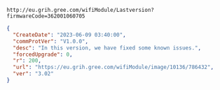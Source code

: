 `http://eu.grih.gree.com/wifiModule/Lastversion?firmwareCode=362001060705`

```json
{
  "CreateDate": "2023-06-09 03:40:00",
  "commProtVer": "V1.0.0",
  "desc": "In this version, we have fixed some known issues.",
  "forcedUpgrade": 0,
  "r": 200,
  "url": "https://eu.grih.gree.com/wifiModule/image/10136/786432",
  "ver": "3.02"
}
```